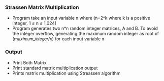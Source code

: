 ### Strassen Matrix Multiplication

- Program take an input variable n where (n=2^k where k is a positive integer, 1 ≤ n ≤ 1,024) 
- Program generates two n*n random integer matrices, A and B. To avoid the integer overflow, generating the maximum random integer as
root of (m𝑎𝑥𝑖𝑚𝑢𝑚_𝑖𝑛𝑡𝑒𝑔𝑒𝑟/𝑛) for each input variable n

### Output

- Print Both Matrix
- Print standard matrix multiplication output
- Prints matrix multiplication using Streassen algorithm 